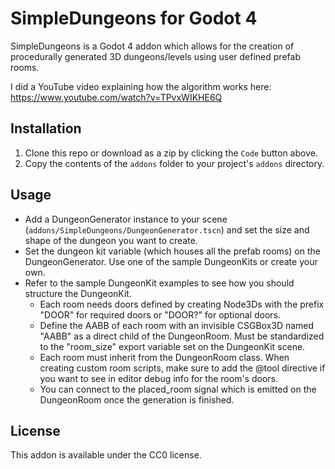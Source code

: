 # SimpleDungeons for Godot 4

SimpleDungeons is a Godot 4 addon which allows for the creation of procedurally generated 3D dungeons/levels using user defined prefab rooms.

I did a YouTube video explaining how the algorithm works here:
https://www.youtube.com/watch?v=TPvxWIKHE6Q

## Installation

1. Clone this repo or download as a zip by clicking the `Code` button above.
2. Copy the contents of the `addons` folder to your project's `addons` directory.

## Usage

- Add a DungeonGenerator instance to your scene (`addons/SimpleDungeons/DungeonGenerator.tscn`) and set the size and shape of the dungeon you want to create.
- Set the dungeon kit variable (which houses all the prefab rooms) on the DungeonGenerator. Use one of the sample DungeonKits or create your own.
- Refer to the sample DungeonKit examples to see how you should structure the DungeonKit.
    - Each room needs doors defined by creating Node3Ds with the prefix "DOOR" for required doors or "DOOR?" for optional doors.
    - Define the AABB of each room with an invisible CSGBox3D named "AABB" as a direct child of the DungeonRoom. Must be standardized to the "room_size" export variable set on the DungeonKit scene.
    - Each room must inherit from the DungeonRoom class. When creating custom room scripts, make sure to add the @tool directive if you want to see in editor debug info for the room's doors.
    - You can connect to the placed_room signal which is emitted on the DungeonRoom once the generation is finished.

## License

This addon is available under the CC0 license.

